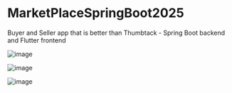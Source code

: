 # MarketPlaceSpringBoot2025
Buyer and Seller app that is better than Thumbtack - Spring Boot backend and Flutter frontend

![image](https://github.com/user-attachments/assets/8f51e8af-03f6-40fc-883d-4a6fba6cb4ed)

![image](https://github.com/user-attachments/assets/251a6633-9547-42f5-b21c-98fd5a9ea5e5)

![image](https://github.com/user-attachments/assets/90b71b89-605e-4865-9988-c6f250f408cb)

